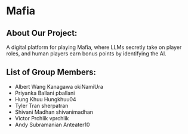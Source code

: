 # Mafia

## About Our Project:
A digital platform for playing Mafia, where LLMs secretly take on player roles, and human players earn bonus points by identifying the AI.

## List of Group Members:
- Albert Wang Kanagawa okiNamiUra
- Priyanka Ballani pballani
- Hung Khuu Hungkhuu04
- Tyler Tran sherpatran
- Shivani Madhan shivanimadhan
- Victor Prchlik vprchlik
- Andy Subramanian Anteater10
